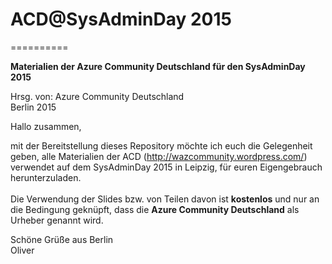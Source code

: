# ACD@SysAdminDay 2015
==========

<b>Materialien der Azure Community Deutschland für den SysAdminDay 2015</b>


Hrsg. von: Azure Community Deutschland <br>
Berlin 2015

Hallo zusammen,

mit der Bereitstellung dieses Repository möchte ich euch die Gelegenheit geben, alle Materialien der ACD (http://wazcommunity.wordpress.com/) verwendet auf dem SysAdminDay 2015 in Leipzig, für euren Eigengebrauch herunterzuladen.<br><br>Die Verwendung der Slides bzw. von Teilen davon ist <b>kostenlos</b> und nur an die Bedingung geknüpft, dass die <b>Azure Community Deutschland</b> als Urheber genannt wird.

Schöne Grüße aus Berlin <br>
Oliver
